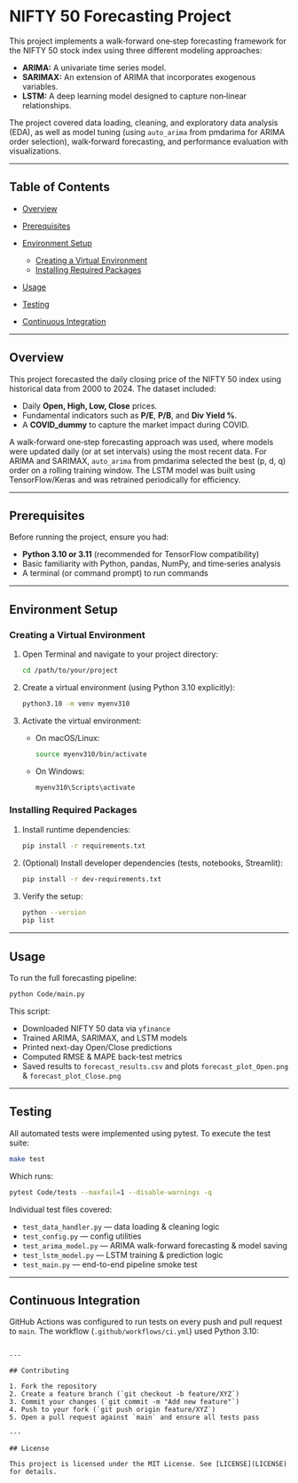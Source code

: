 # NIFTY 50 Forecasting Project

This project implements a walk‑forward one‑step forecasting framework for the NIFTY 50 stock index using three different modeling approaches:

* **ARIMA:** A univariate time series model.
* **SARIMAX:** An extension of ARIMA that incorporates exogenous variables.
* **LSTM:** A deep learning model designed to capture non‑linear relationships.

The project covered data loading, cleaning, and exploratory data analysis (EDA), as well as model tuning (using `auto_arima` from pmdarima for ARIMA order selection), walk‑forward forecasting, and performance evaluation with visualizations.

---

## Table of Contents

* [Overview](#overview)
* [Prerequisites](#prerequisites)
* [Environment Setup](#environment-setup)

  * [Creating a Virtual Environment](#creating-a-virtual-environment)
  * [Installing Required Packages](#installing-required-packages)
* [Usage](#usage)
* [Testing](#testing)
* [Continuous Integration](#continuous-integration)


---

## Overview

This project forecasted the daily closing price of the NIFTY 50 index using historical data from 2000 to 2024. The dataset included:

* Daily **Open, High, Low, Close** prices.
* Fundamental indicators such as **P/E**, **P/B**, and **Div Yield %**.
* A **COVID\_dummy** to capture the market impact during COVID.

A walk‑forward one‑step forecasting approach was used, where models were updated daily (or at set intervals) using the most recent data. For ARIMA and SARIMAX, `auto_arima` from pmdarima selected the best (p, d, q) order on a rolling training window. The LSTM model was built using TensorFlow/Keras and was retrained periodically for efficiency.

---

## Prerequisites

Before running the project, ensure you had:

* **Python 3.10 or 3.11** (recommended for TensorFlow compatibility)
* Basic familiarity with Python, pandas, NumPy, and time‑series analysis
* A terminal (or command prompt) to run commands

---

## Environment Setup

### Creating a Virtual Environment

1. Open Terminal and navigate to your project directory:

   ```bash
   cd /path/to/your/project
   ```
2. Create a virtual environment (using Python 3.10 explicitly):

   ```bash
   python3.10 -m venv myenv310
   ```
3. Activate the virtual environment:

   * On macOS/Linux:

     ```bash
     source myenv310/bin/activate
     ```
   * On Windows:

     ```powershell
     myenv310\Scripts\activate
     ```

### Installing Required Packages

1. Install runtime dependencies:

   ```bash
   pip install -r requirements.txt
   ```
2. (Optional) Install developer dependencies (tests, notebooks, Streamlit):

   ```bash
   pip install -r dev-requirements.txt
   ```
3. Verify the setup:

   ```bash
   python --version
   pip list
   ```

---

## Usage

To run the full forecasting pipeline:

```bash
python Code/main.py
```

This script:

* Downloaded NIFTY 50 data via `yfinance`
* Trained ARIMA, SARIMAX, and LSTM models
* Printed next-day Open/Close predictions
* Computed RMSE & MAPE back-test metrics
* Saved results to `forecast_results.csv` and plots `forecast_plot_Open.png` & `forecast_plot_Close.png`

---

## Testing

All automated tests were implemented using pytest. To execute the test suite:

```bash
make test
```

Which runs:

```bash
pytest Code/tests --maxfail=1 --disable-warnings -q
```

Individual test files covered:

* `test_data_handler.py` — data loading & cleaning logic
* `test_config.py` — config utilities
* `test_arima_model.py` — ARIMA walk-forward forecasting & model saving
* `test_lstm_model.py` — LSTM training & prediction logic
* `test_main.py` — end-to-end pipeline smoke test

---

## Continuous Integration

GitHub Actions was configured to run tests on every push and pull request to `main`. The workflow (`.github/workflows/ci.yml`) used Python 3.10:

```

---

## Contributing

1. Fork the repository
2. Create a feature branch (`git checkout -b feature/XYZ`)
3. Commit your changes (`git commit -m "Add new feature"`)
4. Push to your fork (`git push origin feature/XYZ`)
5. Open a pull request against `main` and ensure all tests pass

---

## License

This project is licensed under the MIT License. See [LICENSE](LICENSE) for details.
